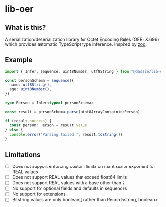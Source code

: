 # lib-oer

## What is this?

A serialization/deserialization library for [Octet Encoding Rules](https://www.itu.int/rec/T-REC-X.696/en) (OER; X.696) which provides automatic TypeScript type inference. Inspired by [zod](https://github.com/colinhacks/zod/).

## Example

```typescript
import { Infer, sequence, uint8Number, utf8String } from "@dassie/lib-oer"

const personSchema = sequence({
  name: utf8String(),
  age: uint8Number(),
})

type Person = Infer<typeof personSchema>

const result = personSchema.parse(uint8ArrayContainingPerson)

if (result.success) {
  const person: Person = result.value
} else {
  console.error("Parsing failed:", result.toString())
}
```

## Limitations

* [ ] Does not support enforcing custom limits on mantissa or exponent for REAL values
* [ ] Does not support REAL values that exceed float64 limits
* [ ] Does not support REAL values with a base other than 2
* [ ] No support for optional fields and defaults in sequences
* [ ] No support for extensions
* [ ] Bitstring values are only boolean[] rather than Record<string, boolean>
